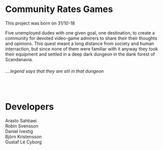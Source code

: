 # Community Rates Games
This project was born on 31/10-18

Five unemployed dudes with one given goal, one destination, to create a community for devoted video-game admirers to share their their thoughts and opinions.
This quest meant a long distance from society and human interraction, but since none of them were familiar with it anyway they took their equipment and settled in a deep dark dungeon in the dank forest of Scandanavia.
<br />

###### ....legend says that they are stil in that dungeon


<br />

# Developers
Arasto Sahbaei <br />
Robin Svensson <br />
Daniel Ivestig <br />
Björn Kristensson <br />
Gustaf Lé Cyborg

